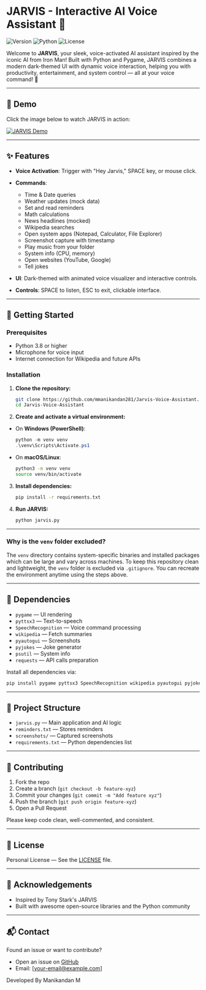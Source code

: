 
# JARVIS - Interactive AI Voice Assistant 🤖

![Version](https://img.shields.io/badge/Version-1.0-blue.svg) ![Python](https://img.shields.io/badge/Python-3.8%2B-brightgreen.svg) ![License](https://img.shields.io/badge/License-MIT-yellow.svg)

Welcome to **JARVIS**, your sleek, voice-activated AI assistant inspired by the iconic AI from Iron Man! Built with Python and Pygame, JARVIS combines a modern dark-themed UI with dynamic voice interaction, helping you with productivity, entertainment, and system control — all at your voice command! 🚀

---

## 🎥 Demo

Click the image below to watch JARVIS in action:

[![JARVIS Demo](https://github.com/user-attachments/assets/e0f3ff7b-155c-4d81-a638-c5da71330d29)](https://drive.google.com/file/d/1Vq1t1NOpXUUKhTkk02JzrpGYn6Yqf1JG/view?usp=sharing)



---

## ✨ Features

* **Voice Activation**: Trigger with "Hey Jarvis," SPACE key, or mouse click.
* **Commands**:

  * Time & Date queries
  * Weather updates (mock data)
  * Set and read reminders
  * Math calculations
  * News headlines (mocked)
  * Wikipedia searches
  * Open system apps (Notepad, Calculator, File Explorer)
  * Screenshot capture with timestamp
  * Play music from your folder
  * System info (CPU, memory)
  * Open websites (YouTube, Google)
  * Tell jokes
* **UI**: Dark-themed with animated voice visualizer and interactive controls.
* **Controls**: SPACE to listen, ESC to exit, clickable interface.

---

## 🚀 Getting Started

### Prerequisites

* Python 3.8 or higher
* Microphone for voice input
* Internet connection for Wikipedia and future APIs

### Installation

1. **Clone the repository:**

   ```bash
   git clone https://github.com/mmanikandan281/Jarvis-Voice-Assistant.git
   cd Jarvis-Voice-Assistant
   ```

2. **Create and activate a virtual environment:**

* On **Windows (PowerShell)**:

  ```powershell
  python -m venv venv
  .\venv\Scripts\Activate.ps1
  ```

* On **macOS/Linux**:

  ```bash
  python3 -m venv venv
  source venv/bin/activate
  ```

3. **Install dependencies:**

   ```bash
   pip install -r requirements.txt
   ```

4. **Run JARVIS:**

   ```bash
   python jarvis.py
   ```

---

### Why is the `venv` folder excluded?

The `venv` directory contains system-specific binaries and installed packages which can be large and vary across machines. To keep this repository clean and lightweight, the `venv` folder is excluded via `.gitignore`. You can recreate the environment anytime using the steps above.

---

## 🧩 Dependencies

* `pygame` — UI rendering
* `pyttsx3` — Text-to-speech
* `SpeechRecognition` — Voice command processing
* `wikipedia` — Fetch summaries
* `pyautogui` — Screenshots
* `pyjokes` — Joke generator
* `psutil` — System info
* `requests` — API calls preparation

Install all dependencies via:

```bash
pip install pygame pyttsx3 SpeechRecognition wikipedia pyautogui pyjokes psutil requests
```

---

## 📂 Project Structure

* `jarvis.py` — Main application and AI logic
* `reminders.txt` — Stores reminders
* `screenshots/` — Captured screenshots
* `requirements.txt` — Python dependencies list

---

## 🤝 Contributing

1. Fork the repo
2. Create a branch (`git checkout -b feature-xyz`)
3. Commit your changes (`git commit -m "Add feature xyz"`)
4. Push the branch (`git push origin feature-xyz`)
5. Open a Pull Request

Please keep code clean, well-commented, and consistent.

---

## 📜 License

 Personal License — See the [LICENSE](LICENSE) file.

---

## 🙌 Acknowledgements

* Inspired by Tony Stark's JARVIS
* Built with awesome open-source libraries and the Python community

---

## 📬 Contact

Found an issue or want to contribute?

* Open an issue on [GitHub](https://github.com/mmanikandan281/Jarvis-Voice-Assistant)
* Email: \[[your-email@example.com](mailto:your-mmanikandan281@gmail.com)] 

Developed By Manikandan M
